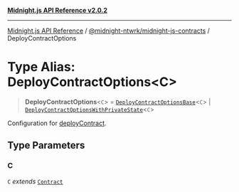 [**Midnight.js API Reference v2.0.2**](../../../README.md)

***

[Midnight.js API Reference](../../../packages.md) / [@midnight-ntwrk/midnight-js-contracts](../README.md) / DeployContractOptions

# Type Alias: DeployContractOptions\<C\>

> **DeployContractOptions**\<`C`\> = [`DeployContractOptionsBase`](DeployContractOptionsBase.md)\<`C`\> \| [`DeployContractOptionsWithPrivateState`](DeployContractOptionsWithPrivateState.md)\<`C`\>

Configuration for [deployContract](../functions/deployContract.md).

## Type Parameters

### C

`C` *extends* [`Contract`](../../midnight-js-types/interfaces/Contract.md)
